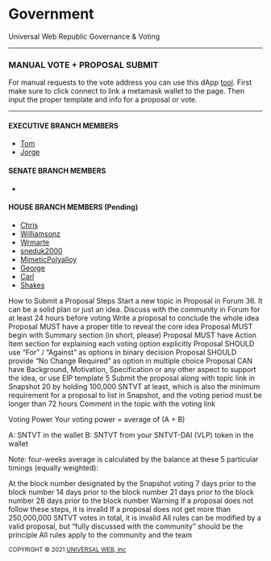# Government
Universal Web Republic Governance &amp; Voting

<hr />

<h3>MANUAL VOTE + PROPOSAL SUBMIT</h3>

<p>
For manual requests to the vote address you can use this dApp <a href="https://universalweb.github.io/Government/site/index.html">tool</a>. First make sure to click connect to link a metamask wallet to the page. Then input the proper template and info for a proposal or vote.
</p>

<hr />

<h4>EXECUTIVE BRANCH MEMBERS</h4>

<ul>
    <li><a href="https://github.com/tomekmarchi">Tom</a></li>
    <li><a href="https://github.com/RabbitBusiness">Jorge</a></li>
</ul>

<h4>SENATE BRANCH MEMBERS</h4>

<ul>
    <li><a href=""></a></li>
</ul>

<h4>HOUSE BRANCH MEMBERS (Pending)</h4>

<ul>
    <li><a href="https://github.com/Christiaan99">Chris</a></li>
    <li><a href="https://github.com/williamsonz">Williamsonz</a></li>
    <li><a href="https://github.com/wrmarte">Wrmarte</a></li>
    <li><a href="https://github.com/sneduk2000">sneduk2000</a></li>
    <li><a href="https://github.com/MimeticPolyalloy">MimeticPolyalloy</a></li>
    <li><a href="https://github.com/https://github.com/MagicMushroomSNTVT">George</a></li>
    <li><a href="https://github.com/cpad123">Carl</a></li>
    <li><a href="https://github.com/shakesSA">Shakes</a></li>
</ul>

How to Submit a Proposal
Steps
Start a new topic in Proposal in Forum 36. It can be a solid plan or just an idea.
Discuss with the community in Forum for at least 24 hours before voting
Write a proposal to conclude the whole idea
Proposal MUST have a proper title to reveal the core idea
Proposal MUST begin with Summary section (in short, please)
Proposal MUST have Action Item section for explaining each voting option explicitly
Proposal SHOULD use “For” / “Against” as options in binary decision
Proposal SHOULD provide “No Change Required” as option in multiple choice
Proposal CAN have Background, Motivation, Specification or any other aspect to support the idea, or use EIP template 5
Submit the proposal along with topic link in Snapshot 20 by holding 100,000 SNTVT at least, which is also the minimum requirement for a proposal to list in Snapshot, and the voting period must be longer than 72 hours
Comment in the topic with the voting link

Voting Power
Your voting power = average of (A + B)

A: SNTVT in the wallet
B: SNTVT from your SNTVT-DAI (VLP) token in the wallet



Note: four-weeks average is calculated by the balance at these 5 particular timings (equally weighted):

At the block number designated by the Snapshot voting
7 days prior to the block number
14 days prior to the block number
21 days prior to the block number
28 days prior to the block number
Warning
If a proposal does not follow these steps, it is invalid
If a proposal does not get more than 250,000,000 SNTVT votes in total, it is invalid
All rules can be modified by a valid proposal, but “fully discussed with the community” should be the principle
All rules apply to the community and the team



<small>COPYRIGHT © 2021 <a href="https://universalweb.io">UNIVERSAL WEB, Inc</a></small>
